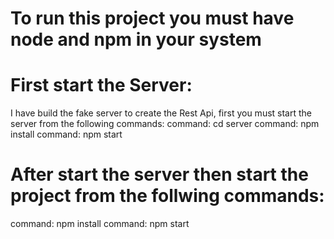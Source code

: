 # To run this project you must have node and npm in your system
# First start the Server:
  I have build the fake server to create the Rest Api, first you must start the server from the following commands:
  command:  cd server
  command: npm install
  command: npm start
  # After start the server then start the project from the follwing commands:

  command: npm install
  command: npm start

